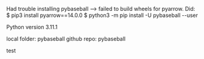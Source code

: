Had trouble installing pybaseball --> failed to build wheels for pyarrow. Did:
$ pip3 install pyarrow==14.0.0
$ python3 -m pip install -U pybaseball --user

Python version 3.11.1

local folder: pybaseball
github repo: pybaseball

test
